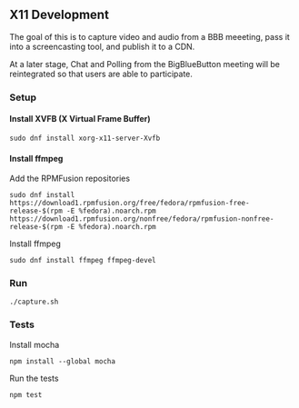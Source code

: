 ## X11 Development

The goal of this is to capture video and audio from a BBB meeeting, pass it into a screencasting tool, and publish it to a CDN.

At a later stage, Chat and Polling from the BigBlueButton meeting will be reintegrated so that users are able to participate.


### Setup

#### Install XVFB (X Virtual Frame Buffer)
```
sudo dnf install xorg-x11-server-Xvfb
```

#### Install ffmpeg
Add the RPMFusion repositories
```
sudo dnf install https://download1.rpmfusion.org/free/fedora/rpmfusion-free-release-$(rpm -E %fedora).noarch.rpm https://download1.rpmfusion.org/nonfree/fedora/rpmfusion-nonfree-release-$(rpm -E %fedora).noarch.rpm
```

Install ffmpeg
```
sudo dnf install ffmpeg ffmpeg-devel
```

### Run
```
./capture.sh
```

### Tests
Install mocha
```
npm install --global mocha
```
Run the tests
```
npm test
```
